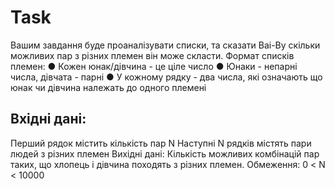 # Task

Вашим завдання буде проаналізувати списки, та сказати Ваі-Ву скільки можливих пар з
різних племен він може скласти.
Формат списків племен:
● Кожен юнак/дівчина - це ціле число
● Юнаки - непарні числа, дівчата - парні
● У кожному рядку - два числа, які означають що юнак чи дівчина належать до
одного племені

## Вхідні дані:
Перший рядок містить кількість пар N
Наступні N рядків містять пари людей з різних племен
Вихідні дані:
Кількість можливих комбінацій пар таких, що хлопець і дівчина походять з різних
племен.
Обмеження:
0 < N < 10000